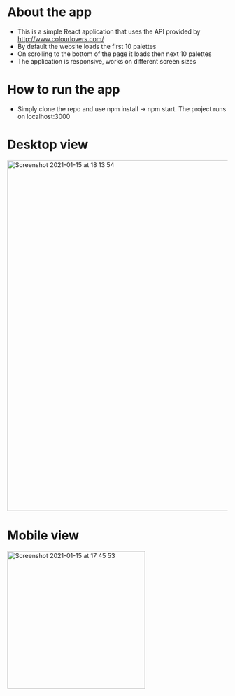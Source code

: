 # About the app
- This is a simple React application that uses the API provided by http://www.colourlovers.com/ 
- By default the website loads the first 10 palettes
- On scrolling to the bottom of the page it loads then next 10 palettes
- The application is responsive, works on different screen sizes

# How to run the app
- Simply clone the repo and use npm install -> npm start. The project runs on localhost:3000 

# Desktop view
<img width="802" alt="Screenshot 2021-01-15 at 18 13 54" src="https://user-images.githubusercontent.com/22557066/104757552-79161f00-575d-11eb-8197-9682e2c5450c.png">

# Mobile view
<img width="315" alt="Screenshot 2021-01-15 at 17 45 53" src="https://user-images.githubusercontent.com/22557066/104757590-859a7780-575d-11eb-9c3c-64fa2f8b1788.png">



